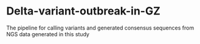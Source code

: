 # Delta-variant-outbreak-in-GZ
The pipeline for calling variants and generated consensus sequences from NGS data generated in this study
